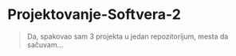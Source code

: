 # Projektovanje-Softvera-2
> Da, spakovao sam 3 projekta u jedan repozitorijum, mesta da sačuvam...
